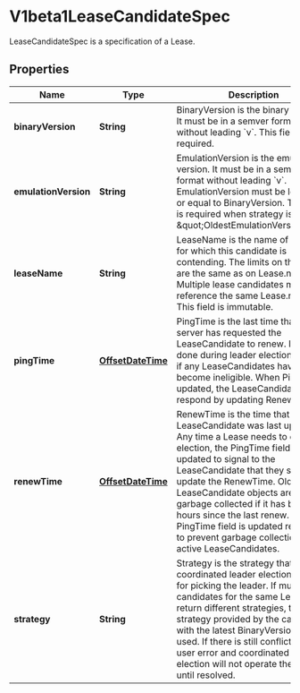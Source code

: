 

# V1beta1LeaseCandidateSpec

LeaseCandidateSpec is a specification of a Lease.
## Properties

Name | Type | Description | Notes
------------ | ------------- | ------------- | -------------
**binaryVersion** | **String** | BinaryVersion is the binary version. It must be in a semver format without leading &#x60;v&#x60;. This field is required. | 
**emulationVersion** | **String** | EmulationVersion is the emulation version. It must be in a semver format without leading &#x60;v&#x60;. EmulationVersion must be less than or equal to BinaryVersion. This field is required when strategy is \&quot;OldestEmulationVersion\&quot; |  [optional]
**leaseName** | **String** | LeaseName is the name of the lease for which this candidate is contending. The limits on this field are the same as on Lease.name. Multiple lease candidates may reference the same Lease.name. This field is immutable. | 
**pingTime** | [**OffsetDateTime**](OffsetDateTime.md) | PingTime is the last time that the server has requested the LeaseCandidate to renew. It is only done during leader election to check if any LeaseCandidates have become ineligible. When PingTime is updated, the LeaseCandidate will respond by updating RenewTime. |  [optional]
**renewTime** | [**OffsetDateTime**](OffsetDateTime.md) | RenewTime is the time that the LeaseCandidate was last updated. Any time a Lease needs to do leader election, the PingTime field is updated to signal to the LeaseCandidate that they should update the RenewTime. Old LeaseCandidate objects are also garbage collected if it has been hours since the last renew. The PingTime field is updated regularly to prevent garbage collection for still active LeaseCandidates. |  [optional]
**strategy** | **String** | Strategy is the strategy that coordinated leader election will use for picking the leader. If multiple candidates for the same Lease return different strategies, the strategy provided by the candidate with the latest BinaryVersion will be used. If there is still conflict, this is a user error and coordinated leader election will not operate the Lease until resolved. | 



